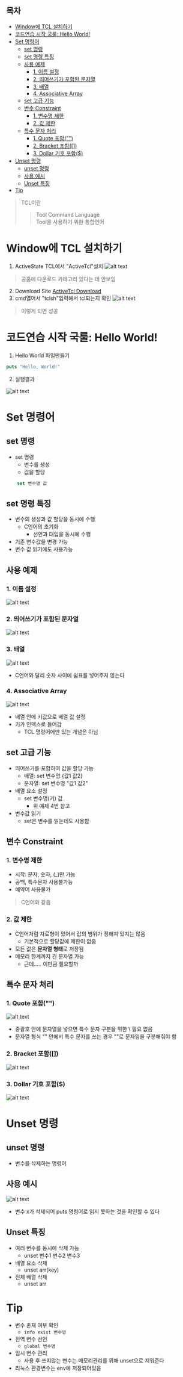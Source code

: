 ## 목차
- [Window에 TCL 설치하기](#window에-tcl-설치하기)
- [코드연습 시작 국룰: Hello World!](#코드연습-시작-국룰-hello-world)
- [Set 명령어](#set-명령어)
	- [set 명령](#set-명령)
	- [set 명령 특징](#set-명령-특징)
	- [사용 예제](#사용-예제)
		- [1. 이름 설정](#1-이름-설정)
		- [2. 띄어쓰기가 포함된 문자열](#2-띄어쓰기가-포함된-문자열)
		- [3. 배열](#3-배열)
		- [4. Associative Array](#4-associative-array)
	- [set 고급 기능](#set-고급-기능)
	- [변수 Constraint](#변수-constraint)
		- [1. 변수명 제한](#1-변수명-제한)
		- [2. 값 제한](#2-값-제한)
	- [특수 문자 처리](#특수-문자-처리)
		- [1. Quote 포함("")](#1-quote-포함)
		- [2. Bracket 포함(\[\])](#2-bracket-포함)
		- [3. Dollar 기호 포함($)](#3-dollar-기호-포함)
- [Unset 명령](#unset-명령)
	- [unset 명령](#unset-명령-1)
	- [사용 예시](#사용-예시)
	- [Unset 특징](#unset-특징)
- [Tip](#tip)

> TCL이란
> > Tool Command Language<br>
> > Tool을 사용하기 위한 통합언어

# Window에 TCL 설치하기
1. ActiveState TCL에서 "ActiveTcl"설치
![alt text](./chap1_img/image.png)<br>
> 공홈에 다운로드 카테고리 있다는 데 안보임
2. Download Site
[ActiveTcl Download](https://platform.activestate.com/ActiveState/TclTk-RecommendedVersion)
3. cmd열어서 "tclsh"입력해서 tcl되는지 확인
![alt text](./chap1_img/image-1.png)<br>
> 이렇게 되면 성공

# 코드연습 시작 국룰: Hello World!
1. Hello World 파일만들기
```tcl
puts "Hello, World!"
```
2. 실행결과
 
![alt text](./chap1_img/image-2.png)<br>

# Set 명령어
## set 명령
- set 명령
  - 변수를 생성
  - 값을 할당
```tcl
	set 변수명 값
```
## set 명령 특징
- 변수의 생성과 값 할당을 동시에 수행
  - C언어의 초기화
    - 선언과 대입을 동시에 수행
- 기존 변수값을 변경 가능
- 변수 값 읽기에도 사용가능

## 사용 예제
### 1. 이름 설정
![alt text](./chap1_img/스크린샷%202025-06-17%20183736.png)<br>

### 2. 띄어쓰기가 포함된 문자열
![alt text](./chap1_img/스크린샷%202025-06-17%20183842.png)<br>

### 3. 배열
![alt text](./chap1_img/스크린샷%202025-06-17%20183953.png)<br>
- C언어와 달리 숫자 사이에 쉼표를 넣어주지 않는다

### 4. Associative Array
![alt text](./chap1_img/스크린샷%202025-06-17%20184159.png)<br>
- 배열 안에 키값으로 배열 값 설정
- 키가 인덱스로 들어감
  - TCL 명령어에만 있는 개념은 아님

## set 고급 기능
- 띄어쓰기를 포함하여 값을 할당 가능
  - 배열: set 변수명 {값1 값2}
  - 문자열: set 변수명 "값1 값2"
- 배열 요소 설정
  - set 변수명(키) 값
    - 위 예제 4번 참고
- 변수값 읽기
  - set은 변수를 읽는데도 사용함

## 변수 Constraint

### 1. 변수명 제한
- 시작: 문자, 숫자, (_)만 가능
- 공백, 특수문자 사용불가능
- 예약어 사용불가
> C언어와 같음

### 2. 값 제한
- C언어처럼 자료형이 있어서 값의 범위가 정해져 있지는 않음
  - 기본적으로 할당값에 제한이 없음
- 모든 값은 **문자열 형태**로 저장됨
- 메모리 한계까지 긴 문자열 가능
  - 근데..... 이만큼 필요할까

## 특수 문자 처리

### 1. Quote 포함("")
![alt text](./chap1_img/스크린샷%202025-06-17%20185631.png)<br>
- 중괄호 안에 문자열을 넣으면 특수 문자 구분을 위한 \ 필요 없음
- 문자열 형식 "" 안에서 특수 문자를 쓰는 경우 "\"로 문자임을 구분해줘야 함

### 2. Bracket 포함([])
![alt text](./chap1_img/스크린샷%202025-06-17%20190228.png)<br>

### 3. Dollar 기호 포함($)
![alt text](./chap1_img/스크린샷%202025-06-17%20190327.png)<br>

# Unset 명령

## unset 명령
- 변수를 삭제하는 명령어

## 사용 예시
![alt text](./chap1_img/스크린샷%202025-06-17%20190529.png)<br>
- 변수 x가 삭제되어 puts 명령어로 읽지 못하는 것을 확인할 수 있다

## Unset 특징
- 여러 변수를 동시에 삭제 가능
  - unset 변수1 변수2 변수3
- 배열 요소 삭제
  - unset arr(key)
- 전체 배열 삭제
  - unset arr

# Tip
- 변수 존재 여부 확인
  - ```info exist 변수명```
- 전역 변수 선언
  - ```global 변수명```
- 임시 변수 관리
  - 사용 후 쓰지않는 변수는 메모리관리를 위해 unset으로 지워준다
- 리눅스 환경변수는 env에 저장되어있음

